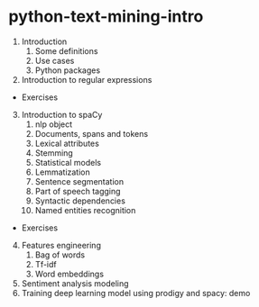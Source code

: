 # python-text-mining-intro

1. Introduction
   1. Some definitions
   2. Use cases
   3. Python packages
2. Introduction to regular expressions
+ Exercises
3. Introduction to spaCy
   1. nlp object
   2. Documents, spans and tokens
   3. Lexical attributes
   4. Stemming
   5. Statistical models
   5. Lemmatization
   6. Sentence segmentation
   7. Part of speech tagging
   8. Syntactic dependencies
   9. Named entities recognition
+ Exercises
4. Features engineering
   1. Bag of words
   2. Tf-idf
   3. Word embeddings
5. Sentiment analysis modeling
6. Training deep learning model using prodigy and spacy: demo


